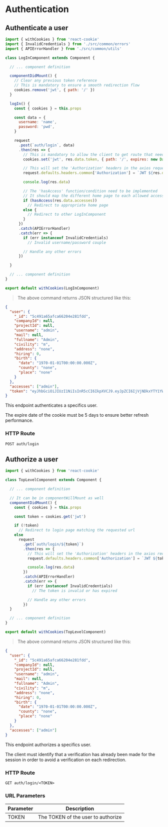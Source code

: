 # Authentication

## Authenticate a user

```javascript
import { withCookies } from 'react-cookie'
import { InvalidCredentials } from './src/common/errors'
import { APIErrorHandler } from './src/common/utils'

class LogInComponent extends Component {

  // ... component definition

  componentDidMount() {
    // Clear any previous token reference
    // This is mandatory to ensure a smooth redirection flow
    cookies.remove('jwt', { path: '/' })
  }

  logIn() {
    const { cookies } = this.props

    const data = {
      username: 'name',
      password: 'pwd',
    }

    request
      .post(`auth/login`, data)
      .then(res => {
        // This is mandatory to allow the client to get route that need authorization
        cookies.set('jwt', res.data.token, { path: '/', expires: new Date(Date.now() + 864e5 * 5) })

        // This will set the 'Authorization' headers in the axios requested instance
        request.defaults.headers.common['Authorization'] = `JWT ${res.data.token}`

        console.log(res.data)

        // The 'hasAccess' function/condition need to be implemented
        // It should map the different home page to each allowed accesses in the request url
        if (hasAccess(res.data.accesses))
          // Redirect to appropriate home page
        else {
          // Redirect to other LogInComponent
        }
      })
      .catch(APIErrorHandler)
      .catch(err => {
        if (err instanceof InvalidCredentials)
          // Invalid username/password couple

        // Handle any other errors
      })

  }

  // ... component definition
}

export default withCookies(LogInComponent)
```

> The above command returns JSON structured like this:

```json
{
  "user": {
    "_id": "5c491a65afca66204e281fdd",
    "companyId": null,
    "projectId": null,
    "username": "admin",
    "mail": null,
    "fullname": "Admin",
    "civility": "m",
    "address": "none",
    "hiring": 0,
    "birth": {
      "date": "1970-01-01T00:00:00.000Z",
      "county": "none",
      "place": "none"
    }
  },
  "accesses": ["admin"],
  "token": "eyJhbGciOiJIUzI1NiIsInR5cCI6IkpXVCJ9.eyJpZCI6IjVjNDkxYTY1YWZjYTY2MjA0ZTI4MWZkZCIsImlhdCI6MTU0ODMzMDg1MywiZXhwIjoxNTQ4OTM1NjUzfQ.3sH4OTWk9STic95FaoCtOP13f2qge3GRnGy79j2Fle4"
}
```

This endpoint authenticates a specifics user.

<aside class="notice">
The expire date of the cookie must be 5 days to ensure better refresh performance.
</aside>

### HTTP Route

`POST auth/login`

## Authorize a user

```javascript
import { withCookies } from 'react-cookie'

class TopLevelComponent extends Component {

  // ... component definition

  // It can be in componentWillMount as well
  componentDidMount() {
    const { cookies } = this.props

    const token = cookies.get('jwt')

    if (!token)
      // Redirect to login page matching the requested url
    else
      request
        .get(`auth/login/${token}`)
        .then(res => {
          // This will set the 'Authorization' headers in the axios request instance
          request.defaults.headers.common['Authorization'] = `JWT ${token}`

          console.log(res.data)
        })
        .catch(APIErrorHandler)
        .catch(err => {
          if (err instanceof InvalidCredentials)
            // The token is invalid or has expired

          // Handle any other errors
        })
  }

  // ... component definition
}

export default withCookies(TopLevelComponent)
```

> The above command returns JSON structured like this:

```json
{
  "user": {
    "_id": "5c491a65afca66204e281fdd",
    "companyId": null,
    "projectId": null,
    "username": "admin",
    "mail": null,
    "fullname": "Admin",
    "civility": "m",
    "address": "none",
    "hiring": 0,
    "birth": {
      "date": "1970-01-01T00:00:00.000Z",
      "county": "none",
      "place": "none"
    }
  },
  "accesses": ["admin"]
}
```

This endpoint authorizes a specifics user.

<aside class="notice">
The client must identify that a verification has already been made for the session in order to avoid a verification on each redirection.
</aside>

### HTTP Route

`GET auth/login/<TOKEN>`

### URL Parameters

| Parameter | Description                        |
| --------- | ---------------------------------- |
| TOKEN     | The TOKEN of the user to authorize |
